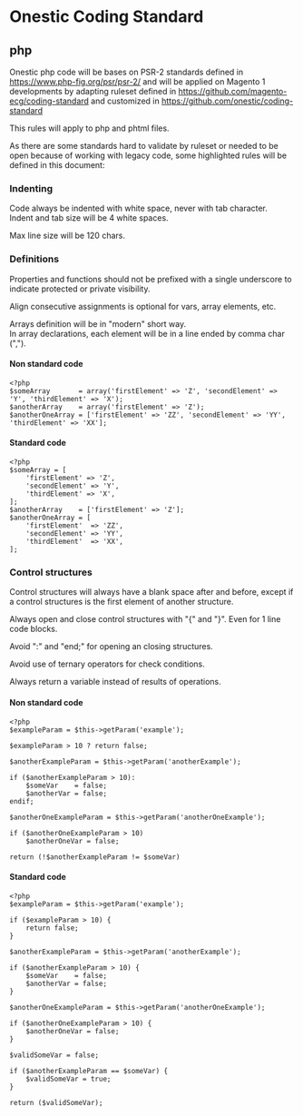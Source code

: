 # Onestic Coding Standard #
## php ##

Onestic php code will be bases on PSR-2 standards defined in https://www.php-fig.org/psr/psr-2/ and will be applied on Magento 1 developments by adapting ruleset defined in https://github.com/magento-ecg/coding-standard and customized in https://github.com/onestic/coding-standard

This rules will apply to php and phtml files.

As there are some standards hard to validate by ruleset or needed to be open because of working with legacy code, some highlighted rules will be defined in this document:

### Indenting ###

Code always be indented with white space, never with tab character.  
Indent and tab size will be 4 white spaces.

Max line size will be 120 chars.

### Definitions ###

Properties and functions should not be prefixed with a single underscore to indicate protected or private visibility.

Align consecutive assignments is optional for vars, array elements, etc.

Arrays definition will be in "modern" short way.  
In array declarations, each element will be in a line ended by comma char (",").

#### Non standard code ####

    <?php
    $someArray       = array('firstElement' => 'Z', 'secondElement' => 'Y', 'thirdElement' => 'X');
    $anotherArray    = array('firstElement' => 'Z');
    $anotherOneArray = ['firstElement' => 'ZZ', 'secondElement' => 'YY', 'thirdElement' => 'XX'];
    
#### Standard code ####

    <?php    
    $someArray = [
        'firstElement' => 'Z',
        'secondElement' => 'Y',
        'thirdElement' => 'X',
    ];    
    $anotherArray    = ['firstElement' => 'Z'];
    $anotherOneArray = [
        'firstElement'  => 'ZZ',
        'secondElement' => 'YY',
        'thirdElement'  => 'XX',
    ];


### Control structures ###

Control structures will always have a blank space after and before, except if a control structures is the first element of another structure.
 
Always open and close control structures with "{" and "}". Even for 1 line code blocks.

Avoid ":" and "end;" for opening an closing structures.

Avoid use of ternary operators for check conditions.

Always return a variable instead of results of operations.


#### Non standard code ####

    <?php
    $exampleParam = $this->getParam('example');
    
    $exampleParam > 10 ? return false;
    
    $anotherExampleParam = $this->getParam('anotherExample');
    
    if ($anotherExampleParam > 10):
        $someVar    = false;
        $anotherVar = false;
    endif;
    
    $anotherOneExampleParam = $this->getParam('anotherOneExample');
    
    if ($anotherOneExampleParam > 10)
        $anotherOneVar = false;
        
    return (!$anotherExampleParam != $someVar)     
        

#### Standard code ####

    <?php
    $exampleParam = $this->getParam('example');
    
    if ($exampleParam > 10) {
        return false;
    }
    
    $anotherExampleParam = $this->getParam('anotherExample');
    
    if ($anotherExampleParam > 10) {
        $someVar    = false;
        $anotherVar = false;
    }
    
    $anotherOneExampleParam = $this->getParam('anotherOneExample');
    
    if ($anotherOneExampleParam > 10) {
        $anotherOneVar = false;
    }
    
    $validSomeVar = false;
    
    if ($anotherExampleParam == $someVar) {
        $validSomeVar = true;
    }
    
    return ($validSomeVar);
    